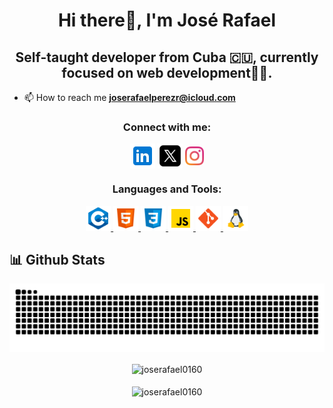 <h1 align="center">Hi there👋, I'm José Rafael</h1>
<h2 align="center">Self-taught developer from Cuba 🇨🇺, currently focused on web development👨‍💻.</h2>

- 📫 How to reach me **joserafaelperezr@icloud.com**

<h3 align="center">Connect with me:</h3>
<div align="center">
<a href="www.linkedin.com/in/joserafael016" target="blank"><img align="center" src="resources/icon-linkedin.png" alt="jose_rafael016" height="40" /></a>
<a href="https://twitter.com/jose_rafael016" target="blank"><img align="center" src="resources/icon-twitterx.png" alt="jose_rafael016" height="40" /></a>
<a href="https://instagram.com/jose_rafael0160" target="blank"><img align="center" src="resources/icon-instagram.png" alt="jose_rafael0160" height="30"/></a>
</div>

<h3 align="center">Languages and Tools:</h3>
<div align="center"> 
  <a href="https://www.w3schools.com/cpp/" target="_blank" rel="noreferrer"> 
    <img src="resources/icon-cpp.png" alt="cplusplus" width="40" height="40"/> 
  </a> 
  <a href="https://www.w3.org/html/" target="_blank" rel="noreferrer"> 
    <img src="resources/icon-html.png" alt="html5" width="40" height="40"/> 
  </a> 
  <a href="https://www.w3schools.com/css/" target="_blank" rel="noreferrer"> 
    <img src="resources/icon-css.png" alt="css3" width="40" height="40"/> 
  </a>
   <a href="https://developer.mozilla.org/en-US/docs/Web/JavaScript" target="_blank" rel="noreferrer"> 
    <img src="resources/icon-js.png" alt="javascript" width="40" height="40"/> 
  </a> 
  <a href="https://git-scm.com/" target="_blank" rel="noreferrer"> 
    <img src="resources/icon-git.png" alt="git" width="40" height="40"/> 
  </a> 
 
  <a href="https://www.linux.org/" target="_blank" rel="noreferrer"> 
    <img src="resources/icon-linux.png"  alt="linux" width="40" height="40"/> 
  </a> 
</div>

## 📊 Github Stats
<div align="center">
  <img align="center" src="https://github.com/joserafael0160/joserafael0160/blob/output/github-contribution-grid-snake-dark.svg" alt="github contribution grid snake  animation">
  <br>
  <br>
  <img align="center" src="https://github-readme-stats.vercel.app/api?username=joserafael0160&theme=dark&show_icons=true&locale=en" alt="joserafael0160" />
  <br>
  <br>
  <img align="center" src="https://github-readme-stats.vercel.app/api/top-langs?username=joserafael0160&theme=dark&show_icons=true&locale=en&layout=compact" alt="joserafael0160">
</div>







